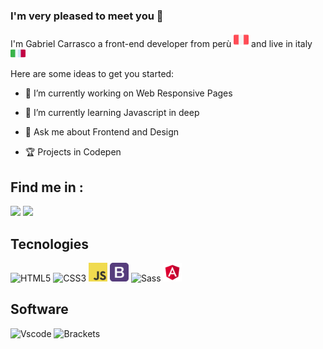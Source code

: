 ### I'm very pleased to meet you 👋

<p>
I'm Gabriel Carrasco a front-end developer from perù 
<a><img src="./src/icons/peru.svg" width="24"></a> 
and live in italy 
<a><img src="./src/icons/italy.svg" width="24" height="14"></a>
</p>



Here are some ideas to get you started:

- :telescope:  I’m currently working on Web Responsive Pages

- 🌱 I’m currently learning Javascript in deep

- 💬 Ask me about Frontend and Design

- 🏆 Projects in Codepen

## Find me in :

[<img src="https://www.flaticon.com/svg/vstatic/svg/174/174857.svg?token=exp=1610408633~hmac=e90d60887d94140f832feadd40c30031" width="30">][in]
[<img src="https://www.flaticon.com/svg/vstatic/svg/732/732223.svg?token=exp=1610409461~hmac=286ab8bf5074f705ebce4b4e85331017" width="30">][outlook]

## Tecnologies

<p>
<img src="https://www.flaticon.com/svg/vstatic/svg/1216/1216733.svg?token=exp=1610410139~hmac=d021f85f608c3cfc9a4498d6ead9e87a" width="30" alt="HTML5" title="HTML5">
<img src="https://www.flaticon.com/svg/vstatic/svg/732/732190.svg?token=exp=1610410624~hmac=4cf4f7170e05ce0eb0a8bcd1a3a5194f" width="30" alt="CSS3" title="CSS3">
<img src="https://raw.githubusercontent.com/github/explore/80688e429a7d4ef2fca1e82350fe8e3517d3494d/topics/javascript/javascript.png" width="30" alt="JAVASCRIPT" title="JAVASCRIPT">
<img src="https://raw.githubusercontent.com/github/explore/80688e429a7d4ef2fca1e82350fe8e3517d3494d/topics/bootstrap/bootstrap.png" width="30" alt="Bootstrap" title="Bootstrap">
<img src="https://www.flaticon.com/svg/vstatic/svg/919/919831.svg?token=exp=1610438440~hmac=4d63debeaea087048e5f127814d9e817" width="30" alt="Sass" title="Sass">
<img src="https://raw.githubusercontent.com/github/explore/80688e429a7d4ef2fca1e82350fe8e3517d3494d/topics/angular/angular.png" width="30" alt="Angular" title="Angular">
</p>

## Software

<p>
<img src="https://avatars1.githubusercontent.com/u/25044327?s=200&v=4" width="30" alt="Vscode" title="Vscode">
<img src="https://wpdatatables.com/wp-content/uploads/2018/06/27885232610_e6d8fa513b_b.jpg" width="60" alt="Brackets" title="Brackets">
</p>


[in]:https://www.linkedin.com/in/gabriel-carrasco-667562117 "Linkedin profile"
[outlook]:mailto:gabriel136@hotmail.it "My email"

<!-- 
[![in](https://www.flaticon.com/svg/vstatic/svg/174/174857.svg?token=exp=1610408633~hmac=e90d60887d94140f832feadd40c30031)](https://www.linkedin.com/in/gabriel-carrasco-667562117) 

<div>Icons made by <a href="https://www.flaticon.com/authors/freepik" title="Freepik">Freepik</a> from <a href="https://www.flaticon.com/" title="Flaticon">www.flaticon.com</a></div>			
-->

 
